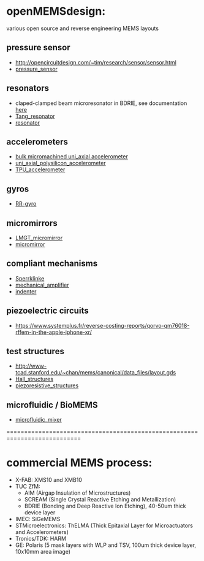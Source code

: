 # openMEMSdesign: 
various open source and reverse engineering MEMS layouts

## pressure sensor
* http://opencircuitdesign.com/~tim/research/sensor/sensor.html
* [pressure_sensor](https://github.com/Kolchuzhin/openMEMSdesign/blob/master/pressure_sensor.svg)

## resonators
* claped-clamped beam microresonator in BDRIE, see documentation [here](microresonator_in_BDRIE/readme.md)
* [Tang_resonator](https://github.com/Kolchuzhin/openMEMSdesign/blob/master/Tang_resonator.svg)
* [resonator](https://github.com/Kolchuzhin/openMEMSdesign/blob/master/resonator.svg)

## accelerometers
* [bulk micromachined uni_axial accelerometer](https://github.com/Kolchuzhin/openMEMSdesign/blob/master/accelerometer.svg)
* [uni_axial_polysilicon_accelerometer](https://github.com/Kolchuzhin/openMEMSdesign/blob/master/uni_axial_accelerometer.svg)
* [TPU_accelerometer](https://github.com/Kolchuzhin/openMEMSdesign/blob/master/TPU_accelerometer.svg)

## gyros
* [RR-gyro](https://github.com/Kolchuzhin/openMEMSdesign/blob/master/RR-gyro.svg)

## micromirrors
* [LMGT_micromirror](https://github.com/Kolchuzhin/openMEMSdesign/blob/master/LMGT_micromirror.svg)
* [micromirror](https://github.com/Kolchuzhin/openMEMSdesign/blob/master/micromirror.svg)

## compliant mechanisms
* [Sperrklinke](https://github.com/Kolchuzhin/openMEMSdesign/blob/master/Sperrklinke.svg)
* [mechanical_amplifier](https://github.com/Kolchuzhin/openMEMSdesign/blob/master/mechanical_amplifier.svg)
* [indenter](https://github.com/Kolchuzhin/openMEMSdesign/blob/master/indenter.svg)

## piezoelectric circuits
* https://www.systemplus.fr/reverse-costing-reports/qorvo-qm76018-rffem-in-the-apple-iphone-xr/

## test structures
* http://www-tcad.stanford.edu/~chan/mems/canonical/data_files/layout.gds
* [Hall_structures](https://github.com/Kolchuzhin/openMEMSdesign/blob/master/Hall_structures.svg)
* [piezoresistive_structures](https://github.com/Kolchuzhin/openMEMSdesign/blob/master/piezoresistive_structures.svg)

## microfluidic / BioMEMS
* [microfluidic_mixer](https://github.com/Kolchuzhin/openMEMSdesign/blob/master/microfluidic_mixer.svg)

===========================================================================

# commercial MEMS process:
* X-FAB: XMS10 and XMB10
* TUC ZfM: 
  * AIM (Airgap Insulation of Microstructures)
  * SCREAM (Single Crystal Reactive Etching and Metallization)
  * BDRIE (Bonding and Deep Reactive Ion Etching), 40-50um thick device layer
* IMEC: SiGeMEMS
* STMicroelectronics: ThELMA (Thick Epitaxial Layer for Microactuators and Accelerometers)
* Tronics/TDK: HARM
* GE: Polaris (5 mask layers with WLP and TSV, 100um thick device layer, 10x10mm area image)
